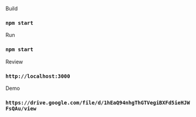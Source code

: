 Build
### `npm start`
Run
### `npm start`
Review
### `http://localhost:3000`
Demo
### `https://drive.google.com/file/d/1hEaQ94nhgThGTVegiBXFd5ieHJWFsQAu/view`
